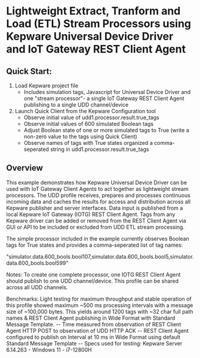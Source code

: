 # Lightweight Extract, Tranform and Load (ETL) Stream Processors using Kepware Universal Device Driver and IoT Gateway REST Client Agent

## Quick Start:

1. Load Kepware project file
	- Includes simulation tags, Javascript for Universal Device Driver and one "stream processor"- a single IoT Gateway REST Client Agent publishing to a single UDD channel/device
2. Launch Quick Client from the Kepware Configuration tool
	- Observe initial value of udd1.processor.result.true_tags
	- Observe initial values of 600 simulated Boolean tags
	- Adjust Boolean state of one or more simulated tags to True (write a non-zero value to the tags using Quick Client)
	- Observe names of tags with True states organized a comma-seperated string in udd1.processor.result.true_tags

## Overview

This example demonstrates how Kepware Universal Device Driver can be used with IoT Gateway Client Agents to act together as lightweight stream processors. The UDD profile receives, prepares and processes continuous incoming data and caches the results for access and distribution across all Kepware publisher and server interfaces. Data input is published from a local Kepware IoT Gateway (IOTG) REST Client Agent. Tags from any Kepware driver can be added or removed from the REST Client Agent via GUI or API to be included or excluded from UDD ETL stream processing. 

The simple processor included in the example currently observes Boolean tags for True states and provides a comma-seperated list of tag names:

"simulator.data.600_bools.bool107,simulator.data.600_bools.bool5,simulator.data.600_bools.bool599"

Notes: To create one complete processor, one IOTG REST Client Agent should publish to one UDD channel/device. This profile can be shared across all UDD channels.

Benchmarks: Light testing for maximum throughput and stable operation of this profile showed maximum ~500 ms processing intervals with a message size of ~100,000 bytes. This yields around 1200 tags with ~32 char full path names & REST Client Agent publishing in Wide Format with Standard Message Template.
-- Time measured from observation of REST Client Agent HTTP POST to observation of UDD HTTP ACK
-- REST Client Agent configured to publish on Interval at 10 ms in Wide Format using default Standard Message Template
-- Specs used for testing: Kepware Server 6.14.263 - Windows 11 - i7-12800H